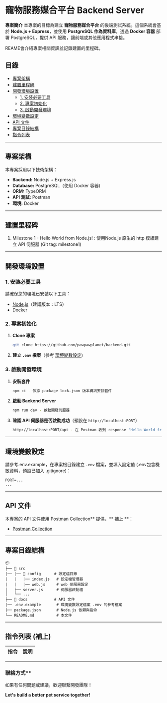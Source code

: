 # 寵物服務媒合平台 Backend Server

 **專案簡介**
本專案的目標為建立 **寵物服務媒合平台** 的後端測試系統。這個系統會基於 **Node.js + Express**，並使用 **PostgreSQL 作為資料庫**，透過 **Docker 容器** 部署 PostgreSQL，提供 API 服務，讓前端或其他應用程式串接。

REAME會介紹專案相關資訊並記錄建置的里程碑。


## 目錄 

- [專案架構](#-專案架構)
- [建置里程碑](#-建置里程碑)
- [開發環境設置](#-開發環境設置)
  - [1. 安裝必要工具](#1-安裝必要工具)
  - [2. 專案初始化](#2-專案初始化)
  - [3. 啟動開發環境](#3-啟動開發環境)
- [環境變數設定](#-環境變數設定)
- [API 文件](#-api-文件)
- [專案目錄結構](#-專案目錄結構)
- [指令列表](#-指令列表)

---

## 專案架構

本專案採用以下技術架構：

- **Backend:** Node.js + Express.js
- **Database:** PostgreSQL（使用 Docker 容器)
- **ORM:** TypeORM
- **API 測試:** Postman
- **環境:** Docker

---

## 建置里程碑
1. Milestone 1 - Hello World from Node.js! : 使用Node.js 原生的 http 模組建立 API 伺服器 (Git tag: milestone1)
---

## 開發環境設置

### **1. 安裝必要工具**

請確保您的環境已安裝以下工具：

- [Node.js](https://nodejs.org/)（建議版本：LTS）
- [Docker](https://www.docker.com/)

### **2. 專案初始化**

1. **Clone 專案**
   ```bash
   git clone https://github.com/pawpawplanet/backend.git
   ```
2. **建立 `.env` 檔案**（參考 [環境變數設定](#-環境變數設定))

### **3. 啟動開發環境**
1. **安裝套件**
    ```bash
   npm ci - 依據 package-lock.json 版本資訊安裝套件
   ```
2. **啟動 Backend Server**
   ```bash
   npm run dev - 啟動開發伺服器
   ```

2. **確認 API 伺服器是否啟動成功**（預設在 `http://localhost:PORT`）
    ```bash
   http://localhost:PORT/api - 在 Postman 收到 response 'Hello World from Node.js!' 
   ```

---

## 環境變數設定 

請參考.env.example，在專案根目錄建立 `.env` 檔案，並填入設定值 (.env包含機敏資料，預設已加入 .gitignore)： 

```env
PORT=...
...
```

---

## API 文件 

本專案的 API 文件使用 Postman Collection** 提供，** 補上 **：

- [Postman Collection](#) 

---

## 專案目錄結構

```
📦 
├── 📂 src
|── |── 📂 config      # 設定檔目錄
|   |   |── index.js   # 設定檔管理器
|   |   |── web.js     # web 伺服器設定
│   ├── server.js      # 伺服器啟動檔
│   └── ...
├── 📂 docs            # API 文件
|── .env.example       # 環境變數設定檔案 .env 的參考檔案
├── package.json       # Node.js 依賴與指令
└── README.md          # 本文件
```

---

## 指令列表 (**補上**)

| 指令 | 說明 |
|------|------|

---

### 聯絡方式** 
如果有任何問題或建議，歡迎聯繫開發團隊！ 

**Let's build a better pet service together!**
